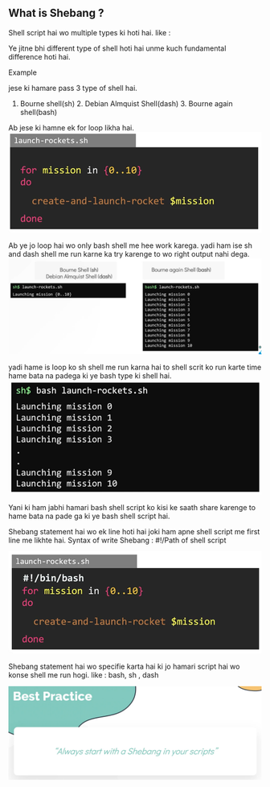 ## What is Shebang ?

Shell script hai wo multiple types ki hoti hai.
like : 

Ye jitne bhi different type of shell hoti hai unme kuch fundamental difference hoti hai.

Example

jese ki hamare pass 3 type of shell hai.
1. Bourne shell(sh) 2. Debian Almquist Shell(dash) 3. Bourne again shell(bash)

Ab jese ki hamne ek for loop likha hai.
![Shebang Image](<../Images/Shebang for loop.png>)

Ab ye jo loop hai wo only bash shell me hee work karega. yadi ham ise sh and dash shell me run karne ka try karenge to wo right output nahi dega.
![Shebang Image](<../Images/Shebang example.png>)

yadi hame is loop ko sh shell me run karna hai to shell scrit ko run karte time hame bata na padega ki ye bash type ki shell hai.
![Shebang Image](<../Images/Shebang bash into sh.png>)


Yani ki ham jabhi hamari bash shell script ko kisi ke saath share karenge to hame bata na pade ga ki ye bash shell script hai.

Shebang statement hai wo ek line hoti hai joki ham apne shell script me first line me likhte hai.
Syntax of write Shebang : #!/Path of shell script

![Shebang Image](../Images/Shebang.png)

Shebang statement hai wo specifie karta hai ki jo hamari script hai wo konse shell me run hogi. like : bash, sh , dash

![Best Practice Image](<../Images/Best Practice 2.1.png>)